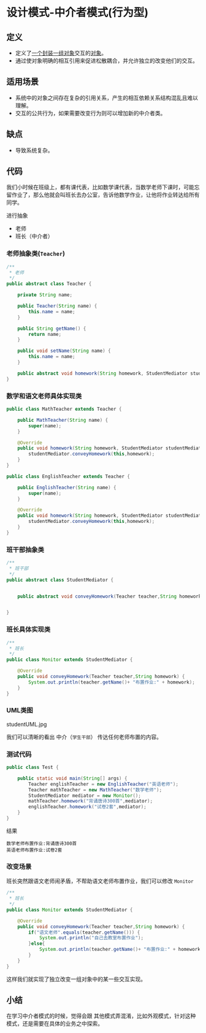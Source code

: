 # 设计模式-中介者模式(行为型)

## 定义

- 定义了<u>一个封装一组对象</u>交互的<u>对象</u>。
- 通过使对象明确的相互引用来促进松散耦合，并允许独立的改变他们的交互。

## 适用场景

- 系统中的对象之间存在复杂的引用关系，产生的相互依赖关系结构混乱且难以理解。
- 交互的公共行为，如果需要改变行为则可以增加新的中介者类。

## 缺点

- 导致系统复杂。

## 代码

我们小时候在班级上，都有课代表，比如数学课代表，当数学老师下课时，可能忘留作业了，那么他就会叫班长去办公室，告诉他数学作业，让他将作业转达给所有同学。

进行抽象

- 老师
- 班长（中介者）



### 老师抽象类(`Teacher`)

```java
/**
 * 老师
 */
public abstract class Teacher {

    private String name;

    public Teacher(String name) {
        this.name = name;
    }

    public String getName() {
        return name;
    }

    public void setName(String name) {
        this.name = name;
    }

    public abstract void homework(String homework, StudentMediator studentMediator);
}
```

### 数学和语文老师具体实现类

```java
public class MathTeacher extends Teacher {

    public MathTeacher(String name) {
        super(name);
    }

    @Override
    public void homework(String homework, StudentMediator studentMediator) {
        studentMediator.conveyHomework(this,homework);
    }
}
```

```java
public class EnglishTeacher extends Teacher {

    public EnglishTeacher(String name) {
        super(name);
    }

    @Override
    public void homework(String homework, StudentMediator studentMediator) {
        studentMediator.conveyHomework(this,homework);
    }
}
```

### 班干部抽象类

```java
/**
 * 班干部
 */
public abstract class StudentMediator {


    public abstract void conveyHomework(Teacher teacher,String homework);


}
```

### 班长具体实现类

```java
/**
 * 班长
 */
public class Monitor extends StudentMediator {

    @Override
    public void conveyHomework(Teacher teacher,String homework) {
        System.out.println(teacher.getName()+ "布置作业:" + homework);
    }
}
```

### UML类图

studentUML.jpg



我们可以清晰的看出 中介（`学生干部`） 传达任何老师布置的内容。

### 测试代码

```java
public class Test {

    public static void main(String[] args) {
        Teacher englishTeacher = new EnglishTeacher("英语老师");
        Teacher mathTeacher = new MathTeacher("数学老师");
        StudentMediator mediator = new Monitor();
        mathTeacher.homework("背诵唐诗300首",mediator);
        englishTeacher.homework("试卷2套",mediator);
    }
}
```

结果

```
数学老师布置作业:背诵唐诗300首
英语老师布置作业:试卷2套
```



### 改变场景

班长突然跟语文老师闹矛盾，不帮助语文老师布置作业，我们可以修改 `Monitor`

```java
/**
 * 班长
 */
public class Monitor extends StudentMediator {

    @Override
    public void conveyHomework(Teacher teacher,String homework) {
        if("语文老师".equals(teacher.getName())) {
            System.out.println("自己去教室布置作业");
        }else{
            System.out.println(teacher.getName()+ "布置作业:" + homework);
        }
    }
}
```

这样我们就实现了独立改变一组对象中的某一些交互实现。



## 小结

在学习中介者模式的时候，觉得会跟 其他模式弄混淆，比如外观模式，针对这种模式，还是需要在具体的业务之中探索。